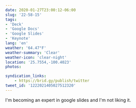 ```yaml
---
date: 2020-01-27T23:00:12-06:00
slug: '22-58-15'
tags:
- 'Deck'
- 'Google Docs'
- 'Google Slides'
- 'Keynote'
lang: 'en'
weather: '64.47°F'
weather-summary: 'Clear'
weather-icon: 'clear-night'
location: '25.7554,-100.4023'
photos:

syndication_links:
    - https://brid.gy/publish/twitter
tweet_id: '1222021405027512320'
---
```

I'm becoming an expert in google slides and I'm not liking it.
   